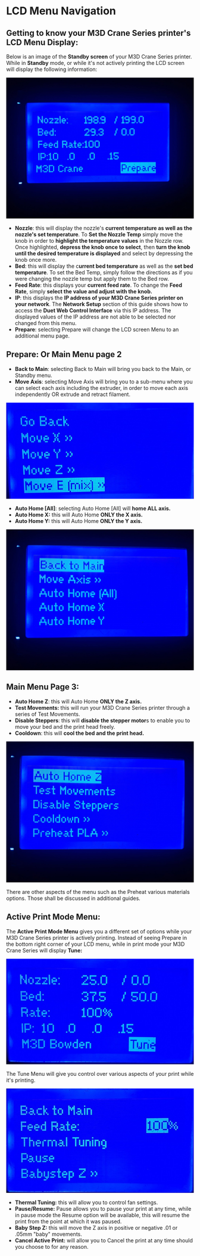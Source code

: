 # LCD Menu Navigation

## Getting to know your M3D Crane Series printer's LCD Menu Display:

Below is an image of the **Standby screen** of your M3D Crane Series printer. While in **Standby** mode, or while it's not actively printing the LCD screen will display the following information:

![LCD Standby Menu](../.gitbook/assets/menu2.jpg)

* **Nozzle**: this will display the nozzle's **current temperature as well as the nozzle's set temperature**. To **Set the Nozzle Temp** simply move the knob in order to **highlight the temperature values** in the Nozzle row. Once highlighted, **depress the knob once to select**, then **turn the knob until the desired temperature is displayed** and select by depressing the knob once more.  
* **Bed**: this will display the c**urrent bed temperature** as well as the **set bed temperature**. To set the Bed Temp, simply follow the directions as if you were changing the nozzle temp but apply them to the Bed row. 
* **Feed Rate**: this displays your **current feed rate**. To change the **Feed Rate**, simply **select the value and adjust with the knob.**
* **IP**: this displays the **IP address of your M3D Crane Series printer on your network**. The **Network Setup** section of this guide shows how to access the **Duet Web Control Interface** via this IP address. The displayed values of the IP address are not able to be selected nor changed from this menu. 
* **Prepare**: selecting Prepare will change the LCD screen Menu to an additional menu page.

 

## Prepare: Or Main Menu page 2

* **Back to Main**: selecting Back to Main will bring you back to the Main, or Standby menu. 
* **Move Axis**: selecting Move Axis will bring you to a sub-menu where you can select each axis including the extruder, in order to move each axis independently OR extrude and retract filament. 

![Move Axis sub-menu ](../.gitbook/assets/selectaxis.jpg)

* **Auto Home \[All\]**: selecting Auto Home \[All\] will **home ALL axis.**
* **Auto Home X:** this will Auto Home **ONLY the X axis.**
* **Auto Home Y:** this will Auto Home **ONLY the Y axis.** 

![](../.gitbook/assets/menu1.jpg)

## Main Menu Page 3:

* **Auto Home Z**: this will Auto Home **ONLY the Z axis.**
* **Test Movements:** this will run your M3D Crane Series printer through a series of Test Movements. 
* **Disable Steppers**: this will **disable the stepper motor**s to enable you to move your bed and the print head freely. 
* **Cooldown**: this will **cool the bed and the print head.** 

![](../.gitbook/assets/menu4.jpg)

There are other aspects of the menu such as the Preheat various materials options. Those shall be discussed in additional guides. 

## Active Print Mode Menu:

The **Active Print Mode Menu** gives you a different set of options while your M3D Crane Series printer is actively printing. Instead of seeing Prepare in the bottom right corner of your LCD menu, while in print mode your M3D Crane Series will display **Tune:**

![Print Mode Menu ](../.gitbook/assets/printmodemenu.jpg)

The Tune Menu will give you control over various aspects of your print while it's printing.

![Tune Menu](../.gitbook/assets/tunemenu.jpg)

* **Thermal Tuning:** this will allow you to control fan settings. 
* **Pause/Resume:** Pause allows you to pause your print at any time, while in pause mode the Resume option will be available, this will resume the print from the point at which it was paused.  
* **Baby Step Z:** this will move the Z axis in positive or negative .01 or .05mm "baby" movements.  
* **Cancel Active Print:** will allow you to Cancel the print at any time should you choose to for any reason. 

